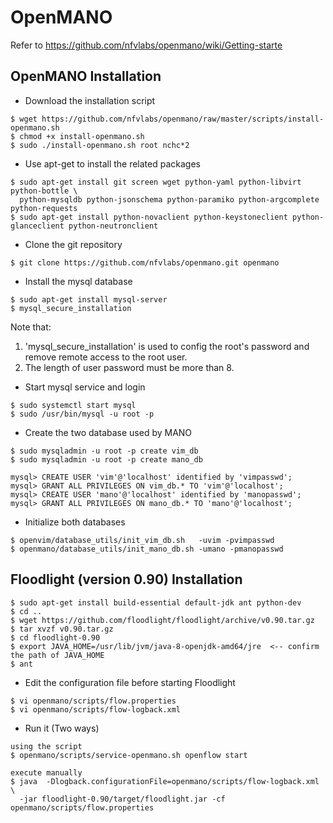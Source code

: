 # OpenMANO
Refer to https://github.com/nfvlabs/openmano/wiki/Getting-starte
## OpenMANO Installation
* Download the installation script
```
$ wget https://github.com/nfvlabs/openmano/raw/master/scripts/install-openmano.sh
$ chmod +x install-openmano.sh 
$ sudo ./install-openmano.sh root nchc*2
```
* Use apt-get to install the related packages
```
$ sudo apt-get install git screen wget python-yaml python-libvirt python-bottle \
  python-mysqldb python-jsonschema python-paramiko python-argcomplete python-requests
$ sudo apt-get install python-novaclient python-keystoneclient python-glanceclient python-neutronclient
```
* Clone the git repository
```
$ git clone https://github.com/nfvlabs/openmano.git openmano
```
* Install the mysql database
```
$ sudo apt-get install mysql-server
$ mysql_secure_installation 
```
Note that:
1. 'mysql_secure_installation' is used to config the root's password and remove remote access to the root user.
2. The length of user password must be more than 8.
* Start mysql service and login 
```
$ sudo systemctl start mysql
$ sudo /usr/bin/mysql -u root -p
```

* Create the two database used by MANO
```
$ sudo mysqladmin -u root -p create vim_db
$ sudo mysqladmin -u root -p create mano_db

mysql> CREATE USER 'vim'@'localhost' identified by 'vimpasswd';
mysql> GRANT ALL PRIVILEGES ON vim_db.* TO 'vim'@'localhost';
mysql> CREATE USER 'mano'@'localhost' identified by 'manopasswd';
mysql> GRANT ALL PRIVILEGES ON mano_db.* TO 'mano'@'localhost';
```
* Initialize both databases
```
$ openvim/database_utils/init_vim_db.sh   -uvim -pvimpasswd
$ openmano/database_utils/init_mano_db.sh -umano -pmanopasswd
```

## Floodlight (version 0.90) Installation
```
$ sudo apt-get install build-essential default-jdk ant python-dev
$ cd ..
$ wget https://github.com/floodlight/floodlight/archive/v0.90.tar.gz
$ tar xvzf v0.90.tar.gz
$ cd floodlight-0.90
$ export JAVA_HOME=/usr/lib/jvm/java-8-openjdk-amd64/jre  <-- confirm the path of JAVA_HOME
$ ant
```
* Edit the configuration file before starting Floodlight
```
$ vi openmano/scripts/flow.properties
$ vi openmano/scripts/flow-logback.xml
```
* Run it (Two ways)
```
using the script
$ openmano/scripts/service-openmano.sh openflow start 

execute manually
$ java  -Dlogback.configurationFile=openmano/scripts/flow-logback.xml \
  -jar floodlight-0.90/target/floodlight.jar -cf openmano/scripts/flow.properties
```
